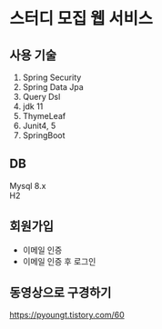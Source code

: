 # 스터디 모집 웹 서비스
## 사용 기술
1. Spring Security
2. Spring Data Jpa
3. Query Dsl
4. jdk 11
5. ThymeLeaf
6. Junit4, 5
7. SpringBoot
## DB
Mysql 8.x  
H2
## 회원가입
- 이메일 인증
- 이메일 인증 후 로그인
## 동영상으로 구경하기
https://pyoungt.tistory.com/60
